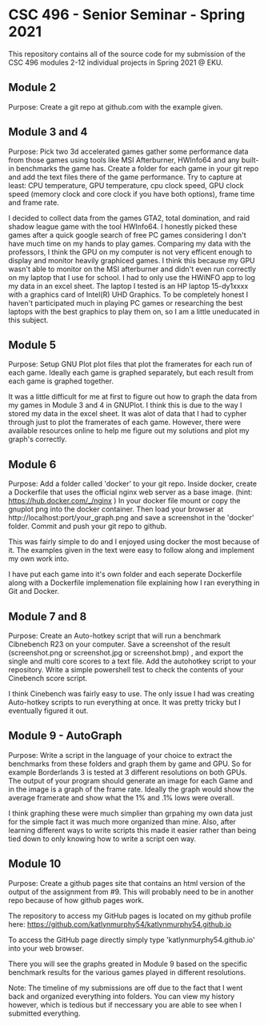 # CSC 496 - Senior Seminar - Spring 2021

This repository contains all of the source code for my submission of the CSC 496 modules 2-12 individual projects in Spring 2021 @ EKU. 

## Module 2

Purpose: Create a git repo at github.com with the example given.

## Module 3 and 4

Purpose: Pick two 3d accelerated games gather some performance data from those games using tools like MSI Afterburner, HWInfo64 and any built-in benchmarks the game has. Create a folder for each game in your git repo and add the text files there of the game performance. Try to capture at least: CPU temperature, GPU temperature, cpu clock speed, GPU clock speed (memory clock and core clock if you have both options), frame time and frame rate.

I decided to collect data from the games GTA2, total domination, and raid shadow league game with the tool HWInfo64. I honestly picked these games after a quick google search of free PC games considering I don't have much time on my hands to play games. Comparing my data with the professors, I think the GPU on my computer is not very efficent enough to display and monitor heavily graphiced games. I think this because my GPU wasn't able to monitor on the MSI afterburner and didn't even run correctly on my laptop that I use for school. I had to only use the HWiNFO app to log my data in an excel sheet. The laptop I tested is an HP laptop 15-dy1xxxx with a graphics card of Intel(R) UHD Graphics. To be completely honest I haven't participated much in playing PC games or researching the best laptops with the best graphics to play them on, so I am a little uneducated in this subject.

## Module 5

Purpose: Setup GNU Plot plot files that plot the framerates for each run of each game. Ideally each game is graphed separately, but each result from each game is graphed together.

It was a little difficult for me at first to figure out how to graph the data from my games in Module 3 and 4 in GNUPlot. I think this is due to the way I stored my data in the excel sheet. It was alot of data that I had to cypher through just to plot the framerates of each game. However, there were available resources online to help me figure out my solutions and plot my graph's correctly.

## Module 6 

Purpose: Add a folder called 'docker' to your git repo. Inside docker, create a Dockerfile that uses the official nginx web server as a base image. (hint: https://hub.docker.com/_/nginx ) In your docker file mount or copy the gnuplot png into the docker container. Then load your browser at http://localhost:port/your_graph.png and save a screenshot in the 'docker' folder. Commit and push your git repo to github.

This was fairly simple to do and I enjoyed using docker the most because of it. The examples given in the text were easy to follow along and implement my own work into.

I have put each game into it's own folder and each seperate Dockerfile along with a Dockerfile implemenation file explaining how I ran everything in Git and Docker.

## Module 7 and 8

Purpose: Create an Auto-hotkey script that will run a benchmark Cibnebench R23 on your computer. Save a screenshot of the result (screenshot.png or screenshot.jpg or screenshot.bmp) , and export the single and multi core scores to a text file. Add the autohotkey script to your repository. Write a simple powershell test to check the contents of your Cinebench score script.

I think Cinebench was fairly easy to use. The only issue I had was creating Auto-hotkey scripts to run everything at once. It was pretty tricky but I eventually figured it out.  

## Module 9 - AutoGraph

Purpose: Write a script in the language of your choice to extract the benchmarks from these folders and graph them by game and GPU. So for example Borderlands 3 is tested at 3 different resolutions on both GPUs. The output of your program should generate an image for each Game and in the image is a graph of the frame rate. Ideally the graph would show the average framerate and show what the 1% and .1% lows were overall.

I think graphing these were much simplier than grpahing my own data just for the simple fact it was much more organized than mine. Also, after learning different ways to write scripts this made it easier rather than being tied down to only knowing how to write a script oen way. 


## Module 10 

Purpose: Create a github pages site that contains an html version of the output of the assignment from #9. This will probably need to be in another repo because of how github pages work.

The repository to access my GitHub pages is located on my github profile here: https://github.com/katlynmurphy54/katlynmurphy54.github.io

To access the GitHub page directly simply type 'katlynmurphy54.github.io' into your web browser.

There you will see the graphs greated in Module 9 based on the specific benchmark results for the various games played in different resolutions.

Note: The timeline of my submissions are off due to the fact that I went back and organized everything into folders. You can view my history however, which is tedious but if neccessary you are able to see when I submitted everything. 
